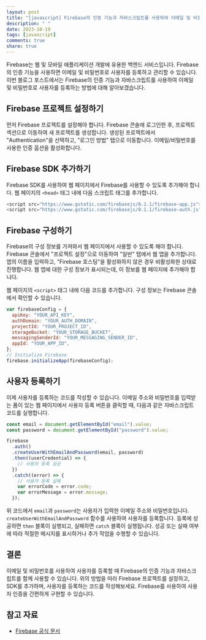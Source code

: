 ```yaml
---
layout: post
title: "[javascript] Firebase의 인증 기능과 자바스크립트를 사용하여 이메일 및 비밀번호로 사용자 등록하기"
description: " "
date: 2023-10-19
tags: [javascript]
comments: true
share: true
---
```


Firebase는 웹 및 모바일 애플리케이션 개발에 유용한 백엔드 서비스입니다. Firebase의 인증 기능을 사용하면 이메일 및 비밀번호로 사용자를 등록하고 관리할 수 있습니다. 이번 블로그 포스트에서는 Firebase의 인증 기능과 자바스크립트를 사용하여 이메일 및 비밀번호로 사용자를 등록하는 방법에 대해 알아보겠습니다.

## Firebase 프로젝트 설정하기

먼저 Firebase 프로젝트를 설정해야 합니다. Firebase 콘솔에 로그인한 후, 프로젝트 섹션으로 이동하여 새 프로젝트를 생성합니다. 생성된 프로젝트에서 "Authentication"을 선택하고, "로그인 방법" 탭으로 이동합니다. 이메일/비밀번호를 사용한 인증 옵션을 활성화합니다.

## Firebase SDK 추가하기

Firebase SDK를 사용하여 웹 페이지에서 Firebase를 사용할 수 있도록 추가해야 합니다. 웹 페이지의 `<head>` 태그 내에 다음 스크립트 태그를 추가합니다.

```javascript
<script src="https://www.gstatic.com/firebasejs/8.1.1/firebase-app.js"></script>
<script src="https://www.gstatic.com/firebasejs/8.1.1/firebase-auth.js"></script>
```

## Firebase 구성하기

Firebase의 구성 정보를 가져와서 웹 페이지에서 사용할 수 있도록 해야 합니다. Firebase 콘솔에서 "프로젝트 설정"으로 이동하여 "일반" 탭에서 웹 앱을 추가합니다. 앱의 이름을 입력하고, "Firebase 호스팅"을 활성화하지 않은 경우 비활성화한 상태로 진행합니다. 웹 앱에 대한 구성 정보가 표시되는데, 이 정보를 웹 페이지에 추가해야 합니다.

웹 페이지의 `<script>` 태그 내에 다음 코드를 추가합니다. 구성 정보는 Firebase 콘솔에서 확인할 수 있습니다.

```javascript
var firebaseConfig = {
  apiKey: "YOUR_API_KEY",
  authDomain: "YOUR_AUTH_DOMAIN",
  projectId: "YOUR_PROJECT_ID",
  storageBucket: "YOUR_STORAGE_BUCKET",
  messagingSenderId: "YOUR_MESSAGING_SENDER_ID",
  appId: "YOUR_APP_ID",
};
// Initialize Firebase
firebase.initializeApp(firebaseConfig);
```

## 사용자 등록하기

이제 사용자를 등록하는 코드를 작성할 수 있습니다. 이메일 주소와 비밀번호를 입력받는 폼이 있는 웹 페이지에서 사용자 등록 버튼을 클릭할 때, 다음과 같은 자바스크립트 코드를 실행합니다.

```javascript
const email = document.getElementById("email").value;
const password = document.getElementById("password").value;

firebase
  .auth()
  .createUserWithEmailAndPassword(email, password)
  .then((userCredential) => {
    // 사용자 등록 성공
  })
  .catch((error) => {
    // 사용자 등록 실패
    var errorCode = error.code;
    var errorMessage = error.message;
  });
```

위 코드에서 `email`과 `password`는 사용자가 입력한 이메일 주소와 비밀번호입니다. `createUserWithEmailAndPassword` 함수를 사용하여 사용자를 등록합니다. 등록에 성공하면 `then` 블록이 실행되고, 실패하면 `catch` 블록이 실행됩니다. 성공 또는 실패 여부에 따라 적절한 메시지를 표시하거나 추가 작업을 수행할 수 있습니다.

## 결론

이메일 및 비밀번호를 사용하여 사용자를 등록할 때 Firebase의 인증 기능과 자바스크립트를 함께 사용할 수 있습니다. 위의 방법을 따라 Firebase 프로젝트를 설정하고, SDK를 추가하며, 사용자를 등록하는 코드를 작성해보세요. Firebase를 사용하여 사용자 인증을 간편하게 구현할 수 있습니다.

## 참고 자료

- [Firebase 공식 문서](https://firebase.google.com/docs/auth/web/password-auth)